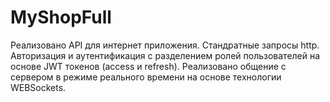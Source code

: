 # MyShopFull
Реализовано API для интернет приложения. 
Стандратные запросы http. Авторизация и аутентификация с разделением ролей пользователей на основе JWT токенов (access и refresh).
Реализовано общение с сервером в режиме реального времени на основе технологии WEBSockets.
